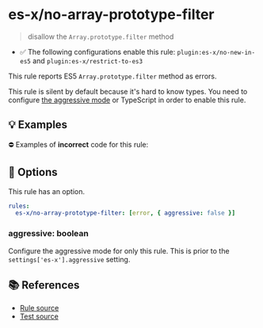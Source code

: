 # es-x/no-array-prototype-filter
> disallow the `Array.prototype.filter` method

- ✅ The following configurations enable this rule: `plugin:es-x/no-new-in-es5` and `plugin:es-x/restrict-to-es3`

This rule reports ES5 `Array.prototype.filter` method as errors.

This rule is silent by default because it's hard to know types. You need to configure [the aggressive mode](../#the-aggressive-mode) or TypeScript in order to enable this rule.

## 💡 Examples

⛔ Examples of **incorrect** code for this rule:

<eslint-playground type="bad" code="/*eslint es-x/no-array-prototype-filter: [error, { aggressive: true }] */
foo.filter(e =&gt; e !== 0)
" />

## 🔧 Options

This rule has an option.

```yml
rules:
  es-x/no-array-prototype-filter: [error, { aggressive: false }]
```

### aggressive: boolean

Configure the aggressive mode for only this rule.
This is prior to the `settings['es-x'].aggressive` setting.

## 📚 References

- [Rule source](https://github.com/ota-meshi/eslint-plugin-es-x/blob/master/lib/rules/no-array-prototype-filter.js)
- [Test source](https://github.com/ota-meshi/eslint-plugin-es-x/blob/master/tests/lib/rules/no-array-prototype-filter.js)
